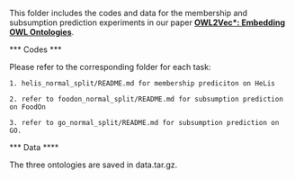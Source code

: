 This folder includes the codes and data for the membership and subsumption prediction experiments in our paper [****OWL2Vec\*: Embedding OWL Ontologies****](https://arxiv.org/abs/2009.14654).

*** Codes ***

Please refer to the corresponding folder for each task:

    1. helis_normal_split/README.md for membership prediciton on HeLis

    2. refer to foodon_normal_split/README.md for subsumption prediction on FoodOn
    
    3. refer to go_normal_split/README.md for subsumption prediction on GO.

*** Data ****

The three ontologies are saved in data.tar.gz.
